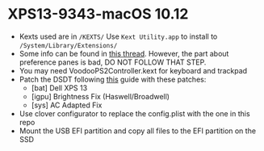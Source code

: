 # XPS13-9343-macOS 10.12

- Kexts used are in `/KEXTS/` Use `Kext Utility.app` to install to `/System/Library/Extensions/`
- Some info can be found in [this thread](https://www.tonymacx86.com/threads/guide-dell-xps-13-9343-sierra.206399/). However, the part about preference panes is bad, DO NOT FOLLOW THAT STEP.
- You may need VoodooPS2Controller.kext for keyboard and trackpad
- Patch the DSDT following [this](https://www.tonymacx86.com/threads/guide-patching-laptop-dsdt-ssdts.152573/) guide with these patches:
    - [bat] Dell XPS 13
    - [igpu] Brightness Fix (Haswell/Broadwell)
    - [sys] AC Adapted Fix
- Use clover configurator to replace the config.plist with the one in this repo
- Mount the USB EFI partition and copy all files to the EFI partition on the SSD
